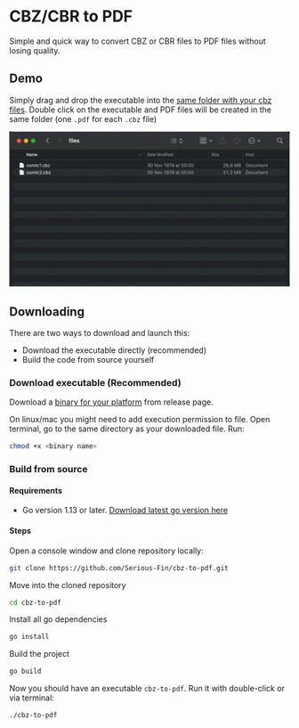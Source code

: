 # CBZ/CBR to PDF

Simple and quick way to convert CBZ or CBR files to PDF files without losing quality.

## Demo

Simply drag and drop the executable into the <ins>same folder with your cbz files</ins>. Double click on the executable and PDF files will be created in the same folder (one `.pdf` for each `.cbz` file)

![demo](./demo/demo.gif)

## Downloading

There are two ways to download and launch this:

- Download the executable directly (recommended)
- Build the code from source yourself

### Download executable (Recommended)

Download a [binary for your platform](https://github.com/Serious-Fin/cbz-to-pdf/releases) from release page.

On linux/mac you might need to add execution permission to file. Open terminal, go to the same directory as your downloaded file. Run:

```zsh
chmod +x <binary name>
```

### Build from source

#### Requirements

- Go version 1.13 or later. [Download latest go version here](https://go.dev/doc/install)

#### Steps

Open a console window and clone repository locally:

```zsh
git clone https://github.com/Serious-Fin/cbz-to-pdf.git
```

Move into the cloned repository

```zsh
cd cbz-to-pdf
```

Install all go dependencies

```zsh
go install
```

Build the project

```zsh
go build
```

Now you should have an executable `cbz-to-pdf`. Run it with double-click or via terminal:

```zsh
./cbz-to-pdf
```
